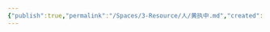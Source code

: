 ```yaml
---
{"publish":true,"permalink":"/Spaces/3-Resource/人/黄执中.md","created":"2024-04-19","modified":"2025-02-21","published":"2025-07-12T11:44:31.143+08:00","cssclasses":""}
---
```


